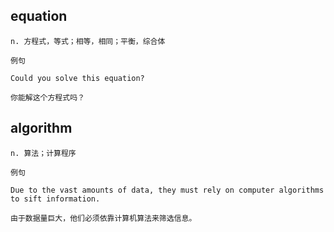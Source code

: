
## equation
```
n. 方程式，等式；相等，相同；平衡，综合体

例句

Could you solve this equation?

你能解这个方程式吗？
```
## algorithm
```
n. 算法；计算程序

例句

Due to the vast amounts of data, they must rely on computer algorithms to sift information.

由于数据量巨大，他们必须依靠计算机算法来筛选信息。
```